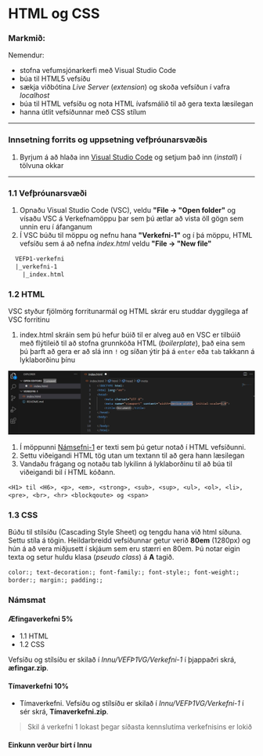 # HTML og CSS 

### Markmið:

Nemendur:

- stofna vefumsjónarkerfi með Visual Studio Code
- búa til HTML5 vefsíðu 
- sækja viðbótina _Live Server_ (_extension_) og skoða vefsíðun í vafra _localhost_
- búa til HTML vefsíðu og nota HTML ívafsmálið til að gera texta læsilegan
- hanna útlit vefsíðunnar með CSS stílum

---

### Innsetning forrits og uppsetning vefþróunarsvæðis

1. Byrjum á að hlaða inn [Visual Studio Code](https://code.visualstudio.com/) og setjum það inn (_install_) í tölvuna okkar

---

### 1.1 Vefþróunarsvæði

1. Opnaðu Visual Studio Code (VSC), veldu **"File -> "Open folder"** og vísaðu VSC á Verkefnamöppu þar sem þú ætlar að vista öll gögn sem unnin eru í áfanganum
1. Í VSC búðu til möppu og nefnu hana **"Verkefni-1"** og í þá möppu, HTML vefsíðu sem á að nefna _index.html_ veldu **"File -> "New file"**
```
  VEFÞ1-verkefni
  |_verkefni-1
    |_index.html
```
### 1.2 HTML

VSC styður fjölmörg forritunarmál og HTML skrár eru studdar dyggilega af VSC forritinu

1. index.html skráin sem þú hefur búið til er alveg auð en VSC er tilbúið með flýtileið til að stofna grunnkóða HTML (_boilerplate_), það eina sem þú þarft að gera er að slá inn `!` og síðan ýtir þá á `enter` eða `tab` takkann á lyklaborðinu þínu

![Námsefni-1](Namsefni-1/img/boilerplate.jpg) 

1. Í möppunni [Námsefni-1](Namsefni-1/verkefni-1-texti.md) er texti sem þú getur notað í HTML vefsíðunni.
1. Settu viðeigandi HTML tög utan um textann til að gera hann læsilegan
1. Vandaðu frágang og notaðu tab lykilinn á lyklaborðinu til að búa til viðeigandi bil í HTML kóðann.  

```
<H1> til <H6>, <p>, <em>, <strong>, <sub>, <sup>, <ul>, <ol>, <li>, <pre>, <br>, <hr> <blockqoute> og <span> 
```
### 1.3 CSS

Búðu til stílsíðu (Cascading Style Sheet) og tengdu hana við html síðuna. Settu stíla á tögin.  Heildarbreidd vefsíðunnar getur verið **80em** (1280px) og hún á að vera miðjusett í skjáum sem eru stærri en 80em. Þú notar eigin texta og setur huldu klasa (_pseudo class_) á **A** tagið.

```
color:; text-decoration:; font-family:; font-style:; font-weight:; border:; margin:; padding:;  
```

### Námsmat

#### Æfingaverkefni 5%

- 1.1 HTML 
- 1.2 CSS 

Vefsíðu og stílsíðu er skilað í _Innu/VEFÞ1VG/Verkefni-1_ í þjappaðri skrá, **æfingar.zip**. 

#### Tímaverkefni 10%

- Tímaverkefni. Vefsíðu og stílsíðu er skilað í _Innu/VEFÞ1VG/Verkefni-1_ í sér skrá, **Tímaverkefni.zip**. 

> Skil á verkefni 1 lokast þegar síðasta kennslutíma verkefnisins er lokið

#### Einkunn verður birt í Innu

